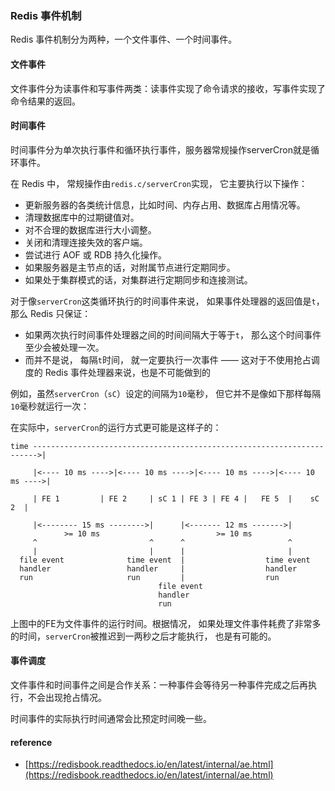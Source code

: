 ### Redis 事件机制

Redis 事件机制分为两种，一个文件事件、一个时间事件。

#### 文件事件

文件事件分为读事件和写事件两类：读事件实现了命令请求的接收，写事件实现了命令结果的返回。

#### 时间事件

时间事件分为单次执行事件和循环执行事件，服务器常规操作serverCron就是循环事件。

在 Redis 中， 常规操作由`redis.c/serverCron`实现， 它主要执行以下操作：

* 更新服务器的各类统计信息，比如时间、内存占用、数据库占用情况等。
* 清理数据库中的过期键值对。
* 对不合理的数据库进行大小调整。
* 关闭和清理连接失效的客户端。
* 尝试进行 AOF 或 RDB 持久化操作。
* 如果服务器是主节点的话，对附属节点进行定期同步。
* 如果处于集群模式的话，对集群进行定期同步和连接测试。

对于像`serverCron`这类循环执行的时间事件来说， 如果事件处理器的返回值是`t`， 那么 Redis 只保证：

* 如果两次执行时间事件处理器之间的时间间隔大于等于`t`， 那么这个时间事件至少会被处理一次。
* 而并不是说， 每隔`t`时间， 就一定要执行一次事件 —— 这对于不使用抢占调度的 Redis 事件处理器来说，也是不可能做到的

例如，虽然`serverCron`（`sC`）设定的间隔为`10`毫秒， 但它并不是像如下那样每隔`10`毫秒就运行一次：

在实际中，`serverCron`的运行方式更可能是这样子的：

```golang
time ----------------------------------------------------------------------->|

     |<---- 10 ms ---->|<---- 10 ms ---->|<---- 10 ms ---->|<---- 10 ms ---->|

     | FE 1         | FE 2     | sC 1 | FE 3 | FE 4 |   FE 5  |    sC 2  |

     |<-------- 15 ms -------->|      |<------- 12 ms ------->|
            >= 10 ms                          >= 10 ms
     ^                         ^      ^                       ^
     |                         |      |                       |
  file event              time event  |                  time event
  handler                 handler     |                  handler
  run                     run         |                  run
                                 file event
                                 handler
                                 run
```

上图中的FE为文件事件的运行时间。根据情况， 如果处理文件事件耗费了非常多的时间，`serverCron`被推迟到一两秒之后才能执行， 也是有可能的。

#### 事件调度

文件事件和时间事件之间是合作关系：一种事件会等待另一种事件完成之后再执行，不会出现抢占情况。

时间事件的实际执行时间通常会比预定时间晚一些。

#### reference

* [https://redisbook.readthedocs.io/en/latest/internal/ae.html](https://redisbook.readthedocs.io/en/latest/internal/ae.html)




